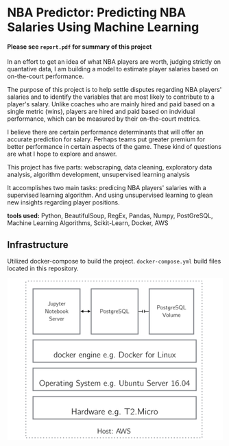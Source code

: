 # NBA Predictor: Predicting NBA Salaries Using Machine Learning
#### Please see `report.pdf` for summary of this project

In an effort to get an idea of what NBA players are worth, judging strictly on quantative data, I am building a model to estimate player salaries based on on-the-court performance.

The purpose of this project is to help settle disputes regarding NBA players' salaries and to identify the variables that are most likely to contribute to a player's salary. Unlike coaches who are mainly hired and paid based on a single metric (wins), players are hired and paid based on indvidual performance, which can be measured by their on-the-court metrics. 

I believe there are certain performance determinants that will offer an accurate prediction for salary. Perhaps teams put greater premium for better performance in certain aspects of the game. These kind of questions are what I hope to explore and answer.

This project has five parts: webscraping, data cleaning, exploratory data analysis, algorithm development, unsupervised learning analysis

It accomplishes two main tasks: predicing NBA players' salaries with a supervised learning algorithm. And using unsupervised learning to glean new insights regarding player positions. 

**tools used:**
Python, BeautifulSoup, RegEx, Pandas, Numpy, PostGreSQL, Machine Learning Algorithms, Scikit-Learn, Docker, AWS

## Infrastructure

Utilized docker-compose to build the project. `docker-compose.yml` build files located in this repository.

![](https://raw.githubusercontent.com/michaelkim9/nba_predictor_project/master/other_assets/docker_postgres_setup.png)
